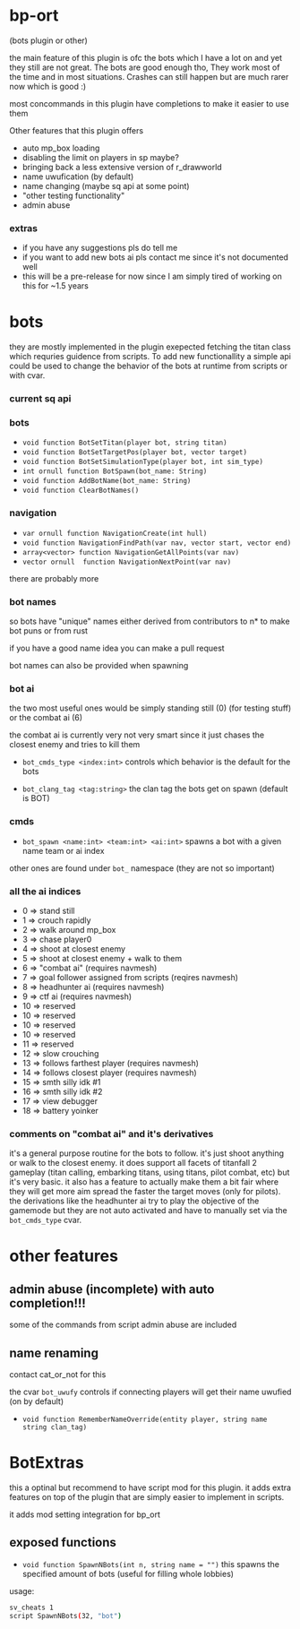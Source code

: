 # bp-ort
(bots plugin or other)

the main feature of this plugin is ofc the bots which I have a lot on and yet they still are not great. 
The bots are good enough tho, They work most of the time and in most situations.
Crashes can still happen but are much rarer now which is good :)

most concommands in this plugin have completions to make it easier to use them

Other features that this plugin offers
- auto mp_box loading
- disabling the limit on players in sp maybe?
- bringing back a less extensive version of r_drawworld
- name uwufication (by default)
- name changing (maybe sq api at some point)
- "other testing functionality"
- admin abuse

### extras
- if you have any suggestions pls do tell me
- if you want to add new bots ai pls contact me since it's not documented well
- this will be a pre-release for now since I am simply tired of working on this for ~1.5 years

# bots
they are mostly implemented in the plugin exepected fetching the titan class which requries guidence from scripts.
To add new functionallity a simple api could be used to change the behavior of the bots at runtime from scripts or with cvar.

### current sq api

### bots

- `void function BotSetTitan(player bot, string titan)`
- `void function BotSetTargetPos(player bot, vector target)`
- `void function BotSetSimulationType(player bot, int sim_type)`
- `int ornull function BotSpawn(bot_name: String)`
- `void function AddBotName(bot_name: String)`
- `void function ClearBotNames()`

### navigation

- `var ornull function NavigationCreate(int hull)`
- `void function NavigationFindPath(var nav, vector start, vector end)`
- `array<vector> function NavigationGetAllPoints(var nav)`
- `vector ornull  function NavigationNextPoint(var nav)`

there are probably more

### bot names
so bots have "unique" names either derived from contributors to n* to make bot puns or from rust

if you have a good name idea you can make a pull request

bot names can also be provided when spawning

### bot ai

the two most useful ones would be simply standing still (0) (for testing stuff) or the combat ai (6)

the combat ai is currently very not very smart since it just chases the closest enemy and tries to kill them

- `bot_cmds_type <index:int>`
controls which behavior is the default for the bots

- `bot_clang_tag <tag:string>`
the clan tag the bots get on spawn (default is BOT) 

### cmds

- `bot_spawn <name:int> <team:int> <ai:int>`
spawns a bot with a given name team or ai index

other ones are found under `bot_` namespace (they are not so important)

### all the ai indices
- 0 => stand still
- 1 => crouch rapidly
- 2 => walk around mp_box
- 3 => chase player0
- 4 => shoot at closest enemy
- 5 => shoot at closest enemy + walk to them
- 6 => "combat ai" (requires navmesh)
- 7 => goal follower assigned from scripts (reqires navmesh)
- 8 => headhunter ai (requires navmesh)
- 9 => ctf ai (requires navmesh)
- 10 => reserved
- 10 => reserved
- 10 => reserved
- 10 => reserved
- 11 => reserved
- 12 => slow crouching 
- 13 => follows farthest player (requires navmesh) 
- 14 => follows closest player (requires navmesh)  
- 15 => smth silly idk #1 
- 16 => smth silly idk #2 
- 17 => view debugger
- 18 => battery yoinker

### comments on "combat ai" and it's derivatives
it's a general purpose routine for the bots to follow.
it's just shoot anything or walk to the closest enemy.
it does support all facets of titanfall 2 gameplay (titan calling, embarking titans, using titans, pilot combat, etc) but it's very basic.
it also has a feature to actually make them a bit fair where they will get more aim spread the faster the target moves (only for pilots).
the derivations like the headhunter ai try to play the objective of the gamemode but they are not auto activated and have to manually set via the `bot_cmds_type` cvar.

# other features

## admin abuse (incomplete) with auto completion!!!
some of the commands from script admin abuse are included

## name renaming
contact cat_or_not for this

the cvar `bot_uwufy` controls if connecting players will get their name uwufied (on by default)

- `void function RememberNameOverride(entity player, string name string clan_tag)`

# BotExtras
this a optinal but recommend to have script mod for this plugin. it adds extra features on top of the plugin that are simply easier to implement in scripts.

it adds mod setting integration for bp_ort

## exposed functions
- `void function SpawnNBots(int n, string name = "")`
this spawns the specified amount of bots (useful for filling whole lobbies)

usage:
```bash
sv_cheats 1
script SpawnNBots(32, "bot")
```
